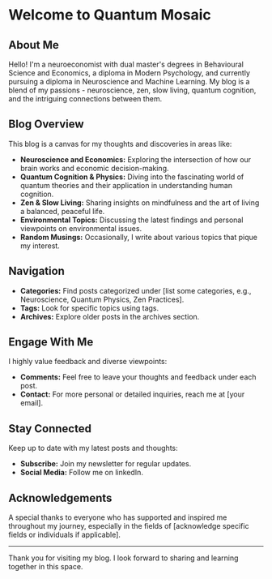 # Welcome to Quantum Mosaic
## About Me
Hello! I'm a neuroeconomist with dual master's degrees in Behavioural Science and Economics, a diploma in Modern Psychology, and currently pursuing a diploma in Neuroscience and Machine Learning. My blog is a blend of my passions - neuroscience, zen, slow living, quantum cognition, and the intriguing connections between them.

## Blog Overview
This blog is a canvas for my thoughts and discoveries in areas like:

- **Neuroscience and Economics:** Exploring the intersection of how our brain works and economic decision-making.
- **Quantum Cognition & Physics:** Diving into the fascinating world of quantum theories and their application in understanding human cognition.
- **Zen & Slow Living:** Sharing insights on mindfulness and the art of living a balanced, peaceful life.
- **Environmental Topics:** Discussing the latest findings and personal viewpoints on environmental issues.
- **Random Musings:** Occasionally, I write about various topics that pique my interest.

## Navigation
- **Categories:** Find posts categorized under [list some categories, e.g., Neuroscience, Quantum Physics, Zen Practices].
- **Tags:** Look for specific topics using tags.
- **Archives:** Explore older posts in the archives section.

## Engage With Me
I highly value feedback and diverse viewpoints:
- **Comments:** Feel free to leave your thoughts and feedback under each post.
- **Contact:** For more personal or detailed inquiries, reach me at [your email].

## Stay Connected
Keep up to date with my latest posts and thoughts:
- **Subscribe:** Join my newsletter for regular updates.
- **Social Media:** Follow me on linkedIn.

## Acknowledgements
A special thanks to everyone who has supported and inspired me throughout my journey, especially in the fields of [acknowledge specific fields or individuals if applicable].

---

Thank you for visiting my blog. I look forward to sharing and learning together in this space.

